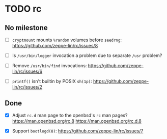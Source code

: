 TODO rc
=======


No milestone
------------

- [ ] `cryptmount` mounts `%random` volumes before `seedrng`:
  https://github.com/zeppe-lin/rc/issues/8

- [ ] Is `/usr/bin/logger` invocation a problem due to separate `/usr`
  problem?

- [ ] Remove `/usr/bin/find` invocations:
  https://github.com/zeppe-lin/rc/issues/6

- [ ] `printf()` isn't builtin by POSIX `sh(1p)`:
  https://github.com/zeppe-lin/rc/issues/2

Done
----

- [x] Adjust `rc.d` man page to the openbsd's `rc` man pages?
  https://man.openbsd.org/rc.8 https://man.openbsd.org/rc.d.8

- [x] Support `bootlogd(8)`: https://github.com/zeppe-lin/rc/issues/7

